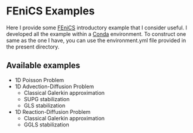 # FEniCS Examples

Here I provide some [FEniCS](https://fenicsproject.org/) introductory example that I consider useful. I developed all the example within a [Conda](https://conda.io/docs/) environment. To construct one same as the one I have, you can use the environment.yml file provided in the present directory.

## Available examples

* 1D Poisson Problem
* 1D Advection-Diffusion Problem
    - Classical Galerkin approximation
    - SUPG stabilization
    - GLS stabilization
* 1D Reaction-Diffusion Problem
    - Classical Galerkin approximation
    - GGLS stabilization
